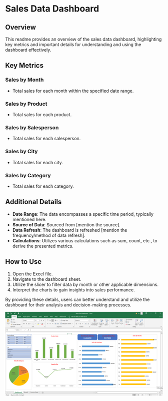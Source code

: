 # Sales Data Dashboard

## Overview

This readme provides an overview of the sales data dashboard, highlighting key metrics and important details for understanding and using the dashboard effectively.

## Key Metrics

### Sales by Month
- Total sales for each month within the specified date range.

### Sales by Product
- Total sales for each product.

### Sales by Salesperson
- Total sales for each salesperson.

### Sales by City
- Total sales for each city.

### Sales by Category
- Total sales for each category.

## Additional Details

- **Date Range**: The data encompasses a specific time period, typically mentioned here.
- **Source of Data**: Sourced from [mention the source].
- **Data Refresh**: The dashboard is refreshed [mention the frequency/method of data refresh].
- **Calculations**: Utilizes various calculations such as sum, count, etc., to derive the presented metrics.

## How to Use

1. Open the Excel file.
2. Navigate to the dashboard sheet.
3. Utilize the slicer to filter data by month or other applicable dimensions.
4. Interpret the charts to gain insights into sales performance.

By providing these details, users can better understand and utilize the dashboard for their analysis and decision-making processes.


![excel dashboard](https://github.com/krishnateja-81/excel_dashboard/blob/master/dashboard%20image.png)



